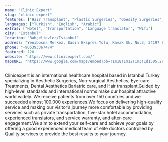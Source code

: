 ```yaml
---
name: "Clinic Expert"
slug: "clinic-expert"
features: ["Hair Transplant", "Plastic Surgeries", "Obesity Surgeries", "Dental Operations", "Eye Operations"]
languages: ["Turkish", "English", "Arabic"]
extras: ["Hotel", "Transportation", "Language translator", "Wifi"]
city: "Istanbul"
location: "Bahçelievler/Istanbul"
address: "Yenibosna Merkez, Basın Ekspres Yolu, Kavak Sk. No:3, 34197 Bahçelievler/İstanbul"
phone: "+905393367474"
featured: 120
website: "https://www.clinicexpert.com/"
mapsURL: "https://www.google.com/maps/embed?pb=!1m18!1m12!1m3!1d1505.290398180964!2d28.813908504794686!3d41.012547694920045!2m3!1f0!2f0!3f0!3m2!1i1024!2i768!4f13.1!3m3!1m2!1s0x14cab6fc2fd54dcd%3A0x14baddefbfbf1d11!2sClinicexpert!5e0!3m2!1sen!2str!4v1660851155393!5m2!1sen!2str"
---
```


Clinicexpert is an international healthcare hospital based in Istanbul Turkey specializing in Aesthetic Surgeries, Non-surgical Aesthetics, Eye-care Treatments, Dental Aesthetics Bariatric care, and Hair transplant.Guided by high-level standards and international norms make our hospital attractive world widely. We receive patients from over 150 countries and we succeeded almost 100.000 experiences.We focus on delivering high-quality service and making our visitor’s journey more comfortable by providing services such as private transportation, five-star hotel accommodation, experienced translators, and service warranty, and after-care engagement.We aim to extend your self-care and achieve your goals by offering a good experienced medical team of elite doctors controlled by Quality services to provide the best results to your journey.
